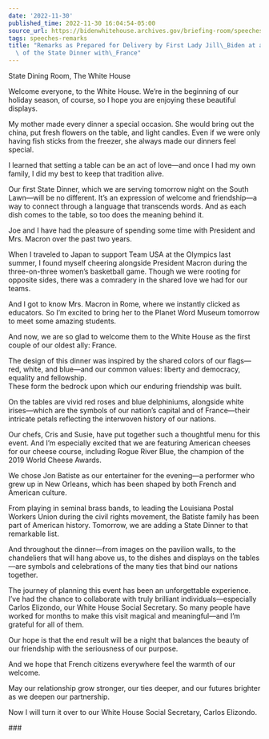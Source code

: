 ```yaml
---
date: '2022-11-30'
published_time: 2022-11-30 16:04:54-05:00
source_url: https://bidenwhitehouse.archives.gov/briefing-room/speeches-remarks/2022/11/30/remarks-as-prepared-for-delivery-by-first-lady-jill-biden-at-a-media-preview-of-the-state-dinner-with-france/
tags: speeches-remarks
title: "Remarks as Prepared for Delivery by First Lady Jill\_Biden at a Media Preview\
  \ of the State Dinner with\_France"
---
```

 
State Dining Room, The White House

Welcome everyone, to the White House. We’re in the beginning of our
holiday season, of course, so I hope you are enjoying these beautiful
displays.

My mother made every dinner a special occasion. She would bring out the
china, put fresh flowers on the table, and light candles. Even if we
were only having fish sticks from the freezer, she always made our
dinners feel special.

I learned that setting a table can be an act of love—and once I had my
own family, I did my best to keep that tradition alive.

Our first State Dinner, which we are serving tomorrow night on the South
Lawn—will be no different. It’s an expression of welcome and
friendship—a way to connect through a language that transcends words.
And as each dish comes to the table, so too does the meaning behind it.

Joe and I have had the pleasure of spending some time with President and
Mrs. Macron over the past two years.

When I traveled to Japan to support Team USA at the Olympics last
summer, I found myself cheering alongside President Macron during the
three-on-three women’s basketball game. Though we were rooting for
opposite sides, there was a comradery in the shared love we had for our
teams.

And I got to know Mrs. Macron in Rome, where we instantly clicked as
educators. So I’m excited to bring her to the Planet Word Museum
tomorrow to meet some amazing students.

And now, we are so glad to welcome them to the White House as the first
couple of our oldest ally: France.

The design of this dinner was inspired by the shared colors of our
flags—red, white, and blue—and our common values: liberty and democracy,
equality and fellowship.  
These form the bedrock upon which our enduring friendship was built.

On the tables are vivid red roses and blue delphiniums, alongside white
irises—which are the symbols of our nation’s capital and of France—their
intricate petals reflecting the interwoven history of our nations.

Our chefs, Cris and Susie, have put together such a thoughtful menu for
this event. And I’m especially excited that we are featuring American
cheeses for our cheese course, including Rogue River Blue, the champion
of the 2019 World Cheese Awards.

We chose Jon Batiste as our entertainer for the evening—a performer who
grew up in New Orleans, which has been shaped by both French and
American culture.

From playing in seminal brass bands, to leading the Louisiana Postal
Workers Union during the civil rights movement, the Batiste family has
been part of American history. Tomorrow, we are adding a State Dinner to
that remarkable list.

And throughout the dinner—from images on the pavilion walls, to the
chandeliers that will hang above us, to the dishes and displays on the
tables—are symbols and celebrations of the many ties that bind our
nations together.

The journey of planning this event has been an unforgettable experience.
I’ve had the chance to collaborate with truly brilliant
individuals—especially Carlos Elizondo, our White House Social
Secretary. So many people have worked for months to make this visit
magical and meaningful—and I’m grateful for all of them.

Our hope is that the end result will be a night that balances the beauty
of our friendship with the seriousness of our purpose.

And we hope that French citizens everywhere feel the warmth of our
welcome.

May our relationship grow stronger, our ties deeper, and our futures
brighter as we deepen our partnership.

Now I will turn it over to our White House Social Secretary, Carlos
Elizondo.

\###
